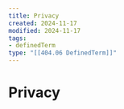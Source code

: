 ```yaml
---
title: Privacy
created: 2024-11-17
modified: 2024-11-17
tags:
- definedTerm
type: "[[404.06 DefinedTerm]]"
---
```

# Privacy
